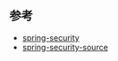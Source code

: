 ## 参考
- [spring-security](http://docs.spring.io/spring-security/site/docs/4.2.2.RELEASE/reference/htmlsingle/#getting-started)
- [spring-security-source](https://github.com/spring-projects/spring-security)

